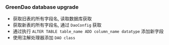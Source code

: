 ### GreenDao database upgrade

- 获取旧表的所有字段名, 读取数据库获取
- 获取新表的所有字段名, 通过 `DaoConfig` 获取
- 通过执行 `ALTER TABLE table_name ADD column_name datatype` 添加新字段
- 使用注解处理器添加 `DAO class`